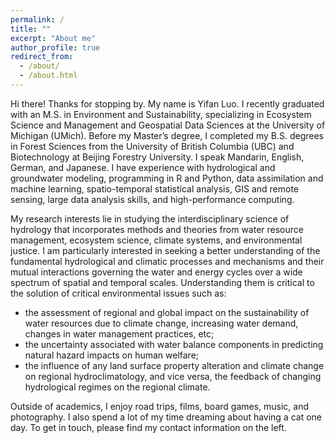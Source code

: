 ```yaml
---
permalink: /
title: ""
excerpt: "About me"
author_profile: true
redirect_from: 
  - /about/
  - /about.html
---
```

Hi there! Thanks for stopping by. My name is Yifan Luo. I recently graduated with an M.S. in Environment and Sustainability, specializing in Ecosystem Science and Management and Geospatial Data Sciences at the University of Michigan (UMich). Before my Master’s degree, I completed my B.S. degrees in Forest Sciences from the University of British Columbia (UBC) and Biotechnology at Beijing Forestry University. I speak Mandarin, English, German, and Japanese. I have experience with hydrological and groundwater modeling, programming in R and Python, data assimilation and machine learning, spatio-temporal statistical analysis, GIS and remote sensing, large data analysis skills, and high-performance computing. 

My research interests lie in studying the interdisciplinary science of hydrology that incorporates methods and theories from water resource management, ecosystem science, climate systems, and environmental justice. I am particularly interested in seeking a better understanding of the fundamental hydrological and climatic processes and mechanisms and their mutual interactions governing the water and energy cycles over a wide spectrum of spatial and temporal scales. Understanding them is critical to the solution of critical environmental issues such as:
- the assessment of regional and global impact on the sustainability of water resources due to climate change, increasing water demand, changes in water management practices, etc;
- the uncertainty associated with water balance components in predicting natural hazard impacts on human welfare;
- the influence of any land surface property alteration and climate change on regional hydroclimatology, and vice versa, the feedback of changing hydrological regimes on the regional climate.

Outside of academics, I enjoy road trips, films, board games, music, and photography. I also spend a lot of my time dreaming about having a cat one day. To get in touch, please find my contact information on the left.